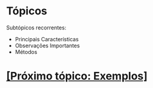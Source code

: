 # Tópicos

Subtópicos recorrentes:

- Principais Características
- Observações Importantes
- Métodos

# [[Próximo tópico: Exemplos]](./exemplos.md)
